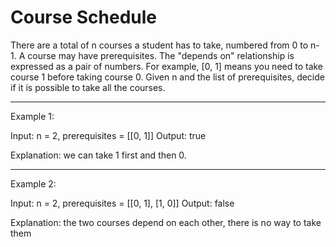 # Course Schedule

There are a total of n courses a student has to take, numbered from 0 to n-1. A course may have prerequisites. The "depends on" relationship is expressed as a pair of numbers. For example, [0, 1] means you need to take course 1 before taking course 0. Given n and the list of prerequisites, decide if it is possible to take all the courses.

-----
Example 1:

Input: n = 2, prerequisites = [[0, 1]]
Output: true

Explanation: we can take 1 first and then 0.

-----
Example 2:

Input: n = 2, prerequisites = [[0, 1], [1, 0]]
Output: false

Explanation: the two courses depend on each other, there is no way to take them
